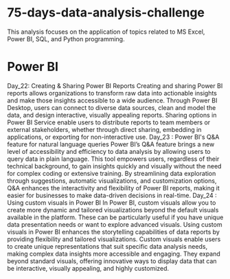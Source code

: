 # 75-days-data-analysis-challenge
This analysis focuses on the application of topics related to MS Excel, Power BI, SQL, and Python programming.
# Power BI
Day_22: Creating & Sharing Power BI Reports
Creating and sharing Power BI reports allows organizations to transform raw data into actionable insights and make those insights accessible to a wide audience. Through Power BI Desktop, users can connect to diverse data sources, clean and model the data, and design interactive, visually appealing reports. Sharing options in Power BI Service enable users to distribute reports to team members or external stakeholders, whether through direct sharing, embedding in applications, or exporting for non-interactive use.
Day_23 : Power BI's Q&A feature for natural language queries
Power BI’s Q&A feature brings a new level of accessibility and efficiency to data analysis by allowing users to query data in plain language. This tool empowers users, regardless of their technical background, to gain insights quickly and visually without the need for complex coding or extensive training. By streamlining data exploration through suggestions, automatic visualizations, and customization options, Q&A enhances the interactivity and flexibility of Power BI reports, making it easier for businesses to make data-driven decisions in real-time.
Day_24 : Using custom visuals in Power BI
In Power BI, custom visuals allow you to create more dynamic and tailored visualizations beyond the default visuals available in the platform. These can be particularly useful if you have unique data presentation needs or want to explore advanced visuals. Using custom visuals in Power BI enhances the storytelling capabilities of data reports by providing flexibility and tailored visualizations. Custom visuals enable users to create unique representations that suit specific data analysis needs, making complex data insights more accessible and engaging. They expand beyond standard visuals, offering innovative ways to display data that can be interactive, visually appealing, and highly customized.
